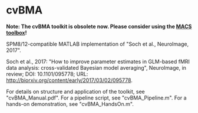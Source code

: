 # cvBMA

<b>Note: The cvBMA toolkit is obsolete now. Please consider using the <a href="https://github.com/JoramSoch/MACS">MACS toolbox</a>!</b>

SPM8/12-compatible MATLAB implementation of "Soch et al., NeuroImage, 2017".

Soch et al., 2017: "How to improve parameter estimates in GLM-based fMRI data analysis: cross-validated Bayesian model averaging", NeuroImage, in review; DOI: 10.1101/095778; URL: http://biorxiv.org/content/early/2017/03/02/095778.

For details on structure and application of the toolkit, see "cvBMA_Manual.pdf". For a pipeline script, see "cvBMA_Pipeline.m". For a hands-on demonstration, see "cvBMA_HandsOn.m".
